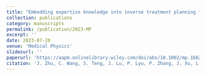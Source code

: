 ```yaml
---
title: "Embedding expertise knowledge into inverse treatment planning for low-dose-rate brachytherapy of hepatic malignancies"
collection: publications
category: manuscripts
permalink: /publication/2023-MP
excerpt: ''
date: 2023-07-20
venue: 'Medical Physics'
slidesurl: ''
paperurl: 'https://aapm.onlinelibrary.wiley.com/doi/abs/10.1002/mp.16627'
citation: 'J. Zhu, C. Wang, S. Teng, J. Lu, P. Lyu, P. Zhang, J. Xu, L. Lu*, and G.-J. Teng*, “Embedding expertise knowledge into inverse treatment planning for low-dose-rate brachytherapy of hepatic malignancies,” Medical Physics, vol. 51, no. 1, pp. 348–362, 2024.'
---
```


